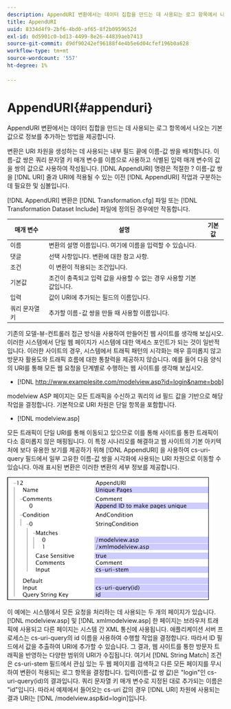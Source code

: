 ```yaml
---
description: AppendURI 변환에서는 데이터 집합을 만드는 데 사용되는 로그 항목에서 나오는 기본값으로 정보를 추가하는 방법을 제공합니다.
title: AppendURI
uuid: 8334d4f9-2bf6-4bd0-af65-8f2b0959652d
exl-id: 0d5901c0-bd13-4499-8e26-44839aeb7413
source-git-commit: d9df90242ef96188f4e4b5e6d04cfef196b0a628
workflow-type: tm+mt
source-wordcount: '557'
ht-degree: 1%

---
```


# AppendURI{#appenduri}

AppendURI 변환에서는 데이터 집합을 만드는 데 사용되는 로그 항목에서 나오는 기본값으로 정보를 추가하는 방법을 제공합니다.

변환은 URI 차원을 생성하는 데 사용되는 내부 필드 끝에 이름-값 쌍을 배치합니다. 이름-값 쌍은 쿼리 문자열 키 매개 변수를 이름으로 사용하고 식별된 입력 매개 변수의 값을 쌍의 값으로 사용하여 작성됩니다. [!DNL AppendURI] 명령은 적절한 ? 이름-값 쌍을 [!DNL URI] 줄과 URI에 적용될 수 있는 이전 [!DNL AppendURI] 작업과 구분하는 데 필요한 및 심볼입니다.

[!DNL AppendURI] 변환은 [!DNL Transformation.cfg] 파일 또는 [!DNL Transformation Dataset Include] 파일에 정의된 경우에만 작동합니다.

| 매개 변수 | 설명 | 기본값 |
|---|---|---|
| 이름 | 변환의 설명 이름입니다. 여기에 이름을 입력할 수 있습니다. |  |
| 댓글 | 선택 사항입니다. 변환에 대한 참고 사항. |  |
| 조건 | 이 변환이 적용되는 조건입니다. |  |
| 기본값 | 조건이 충족되고 입력 값을 사용할 수 없는 경우 사용할 기본값입니다. |  |
| 입력 | 값이 URI에 추가되는 필드의 이름입니다. |  |
| 쿼리 문자열 키 | 추가할 이름-값 쌍을 만들 때 사용할 이름입니다. |  |

기존의 모델-뷰-컨트롤러 접근 방식을 사용하여 만들어진 웹 사이트를 생각해 보십시오. 이러한 시스템에서 단일 웹 페이지가 시스템에 대한 액세스 포인트가 되는 것이 일반적입니다. 이러한 사이트의 경우, 시스템에서 트래픽 패턴의 시각화는 매우 흥미롭지 않고 방문자 활용도와 트래픽 흐름에 대한 통찰력을 제공하지 않습니다. 예를 들어 다음 양식의 URI를 통해 모든 웹 요청을 단계별로 수행하는 웹 사이트를 생각해 보십시오.

* [!DNL http://www.examplesite.com/modelview.asp?id=login&name=bob]

modelview ASP 페이지는 모든 트래픽을 수신하고 쿼리의 id 필드 값을 기반으로 해당 작업을 결정합니다. 기본적으로 URI 차원은 단일 항목을 포함합니다.

* [!DNL modelview.asp]

모든 트래픽이 단일 URI를 통해 이동되고 있으므로 이를 통해 사이트를 통한 트래픽이 다소 흥미롭지 않은 매핑됩니다. 이 특정 시나리오를 해결하고 웹 사이트의 기본 아키텍처에 보다 유용한 보기를 제공하기 위해 [!DNL AppendURI] 을 사용하여 cs-uri-query 필드에서 일부 고유한 이름-값 쌍을 시각화에 사용되는 URI 차원으로 이동할 수 있습니다. 아래 표시된 변환은 이러한 변환의 세부 정보를 제공합니다.

![](assets/cfg_TransformationType_AppendURI.png)

이 예에는 시스템에서 모든 요청을 처리하는 데 사용되는 두 개의 페이지가 있습니다.[!DNL modelview.asp] 및 [!DNL xmlmodelview.asp] 한 페이지는 브라우저 트래픽에 사용되고 다른 페이지는 시스템 간 XML 통신에 사용됩니다. 애플리케이션 서버 프로세스는 cs-uri-query의 id 이름을 사용하여 수행할 작업을 결정합니다. 따라서 ID 필드에서 값을 추출하여 URI에 추가할 수 있습니다. 그 결과, 웹 사이트를 통한 방문자 트래픽을 반영하는 다양한 범위의 URI가 수집됩니다. 여기서 [!DNL String Match] 조건은 cs-uri-stem 필드에서 관심 있는 두 웹 페이지를 검색하고 다른 모든 페이지를 무시하여 변환이 적용되는 로그 항목을 결정합니다. 입력(이름-값 쌍 값)은 &quot;login&quot;인 cs-uri-query(id)의 결과입니다. 쿼리 문자열 키 매개 변수로 지정된 대로 추가되는 이름은 &quot;id&quot;입니다. 따라서 예제에서 들어오는 cs-uri 값의 경우 [!DNL URI] 차원에 사용되는 결과 URI는 [!DNL /modelview.asp&id=login]입니다.
